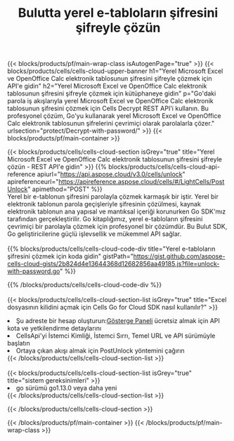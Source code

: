 ﻿---
title:  Bulutta yerel e-tabloların şifresini şifreyle çözün
description:  Microsoft Excel ve OpenOffice Calc kilidini açmak için Bulut API'leri ve SDK'lar. E-tabloların şifresi Cells Bulut API tarafından çözülür. SDK, çeşitli geliştirme dillerini destekler. Bunlar arasında Android, C#, Go, Java, NodeJS, Perl, PHP, Python, Ruby ve Swift bulunur.
---
{{< blocks/products/pf/main-wrap-class isAutogenPage="true" >}}
{{< blocks/products/cells/cells-cloud-upper-banner h1="Yerel Microsoft Excel ve OpenOffice Calc elektronik tablosunun şifresini şifreyle çözmek için API\'e gidin" h2="Yerel Microsoft Excel ve OpenOffice Calc elektronik tablosunun şifresini şifreyle çözmek için kütüphaneye gidin" p="Go\'daki parola iş akışlarıyla yerel Microsoft Excel ve OpenOffice Calc elektronik tablosunun şifresini çözmek için Cells Decrypt REST API\'i kullanın. Bu profesyonel çözüm, Go\'yu kullanarak yerel Microsoft Excel ve OpenOffice Calc elektronik tablosunun şifrelerini çevrimiçi olarak parolalarla çözer." urlsection="protect/Decrypt-with-password/" >}}
{{< blocks/products/pf/main-container >}}

{{< blocks/products/cells/cells-cloud-section isGrey="true" title="Yerel Microsoft Excel ve OpenOffice Calc elektronik tablosunun şifresini şifreyle çözün - REST API\'e gidin" >}}
{{% blocks/products/cells/cells-cloud-api-reference apiurl="https://api.aspose.cloud/v3.0/cells/unlock" apireferenceurl="https://apireference.aspose.cloud/cells/#/LightCells/PostUnlock" apimethod="POST" %}}
<br/>
Yerel bir e-tablonun şifresini parolayla çözmek karmaşık bir iştir. Yerel bir elektronik tablonun parola geçişleriyle şifresinin çözülmesi, kaynak elektronik tablonun ana yapısal ve mantıksal içeriği korunurken Go SDK'mız tarafından gerçekleştirilir. Go kitaplığımız, yerel e-tabloların şifresini çevrimiçi bir parolayla çözmek için profesyonel bir çözümdür. Bu Bulut SDK, Go geliştiricilerine güçlü işlevsellik ve mükemmel API sağlar.
<br/>
<br/>
{{% blocks/products/cells/cells-cloud-code-div title="Yerel e-tabloların şifresini çözmek için koda gidin" gistPath="https://gist.github.com/aspose-cells-cloud-gists/2b824d4e13644368d12682856aa49185.js?file=unlock-with-password.go" %}}
  
{{% /blocks/products/cells/cells-cloud-code-div %}}
<br/>
<br/>
{{< blocks/products/cells/cells-cloud-section-list isGrey="true" title="Excel dosyasının kilidini açmak için Cells Go for Cloud SDK nasıl kullanılır?" >}}
<li> Şu adreste bir hesap oluşturun:<a href="https://dashboard.aspose.cloud/">Gösterge Paneli</a> ücretsiz almak için API kota ve yetkilendirme detaylarını</li>
<li>CellsApi'yi İstemci Kimliği, İstemci Sırrı, Temel URL ve API sürümüyle başlatın</li>
<li>Ortaya çıkan akışı almak için PostUnlock yöntemini çağırın</li>
{{< /blocks/products/cells/cells-cloud-section-list >}}
<br/>
<br/>
{{< blocks/products/cells/cells-cloud-section-list isGrey="true" title="sistem gereksinimleri" >}}
<li>go sürümü go1.13.0 veya daha yeni</li>
{{< /blocks/products/cells/cells-cloud-section-list >}}

{{< /blocks/products/cells/cells-cloud-section >}}

{{< /blocks/products/pf/main-container >}}
{{< /blocks/products/pf/main-wrap-class >}}
